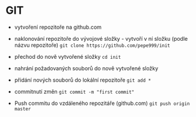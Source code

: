 # GIT
- vytvoření repozitoře na github.com

- naklonování repozitoře do vývojové složky - vytvoří v ní složku (podle názvu repozitoře)
 `git clone https://github.com/pepe999/init`

-  přechod do nově vytvořené složky
`cd init`

- nahrání požadovaných souborů do nově vytvořené složky
- přidání nových souborů do lokální repozitoře
`git add *`

- commitnutí změn
 `git commit -m "first commit"`

- Push commitu do vzdáleného repozitáře (github.com)
 `git push origin master`  

